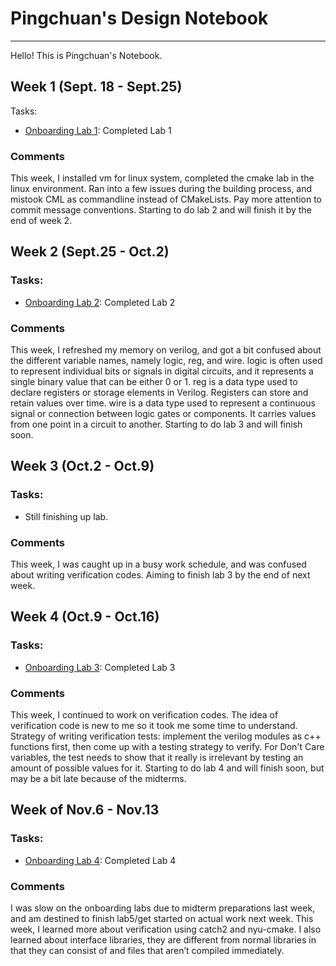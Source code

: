 # Pingchuan's Design Notebook
--------
Hello! This is Pingchuan's Notebook.

## Week 1 (Sept. 18 - Sept.25)

Tasks: 
* [Onboarding Lab 1](https://github.com/dpcarry/Processor_Labs/tree/main/lab1): Completed Lab 1

### Comments
This week, I installed vm for linux system, completed the cmake lab in the linux environment.
Ran into a few issues during the building process, and mistook CML as commandline instead of CMakeLists.
Pay more attention to commit message conventions.
Starting to do lab 2 and will finish it by the end of week 2.

## Week 2 (Sept.25 - Oct.2)

### Tasks:
* [Onboarding Lab 2](https://github.com/dpcarry/onboarding-lab-2/tree/dpc): Completed Lab 2

### Comments
This week, I refreshed my memory on verilog, and got a bit confused about the different variable names, namely logic, reg, and wire. 
logic is often used to represent individual bits or signals in digital circuits, and it represents a single binary value that can be either 0 or 1.
reg is a data type used to declare registers or storage elements in Verilog. Registers can store and retain values over time.
wire  is a data type used to represent a continuous signal or connection between logic gates or components. It carries values from one point in a circuit to another.
Starting to do lab 3 and will finish soon.

## Week 3 (Oct.2 - Oct.9)

### Tasks:
* Still finishing up lab.

### Comments
This week, I was caught up in a busy work schedule, and was confused about writing verification codes. Aiming to finish lab 3 by the end of next week.

## Week 4 (Oct.9 - Oct.16)

### Tasks:
* [Onboarding Lab 3](https://github.com/dpcarry/onboarding-lab-3/tree/lab3): Completed Lab 3

### Comments
This week, I continued to work on verification codes. The idea of verification code is new to me so it took me some time to understand.
Strategy of writing verification tests: implement the verilog modules as c++ functions first, then come up with a testing strategy to verify. For Don't Care variables, the test needs to show that it really is irrelevant by testing an amount of possible values for it.
Starting to do lab 4 and will finish soon, but may be a bit late because of the midterms.

## Week of Nov.6 - Nov.13

### Tasks:
* [Onboarding Lab 4](https://github.com/dpcarry/onboarding-lab-4.git): Completed Lab 4

### Comments
I was slow on the onboarding labs due to midterm preparations last week, and am destined to finish lab5/get started on actual work next week.
This week, I learned more about verification using catch2 and nyu-cmake. I also learned about interface libraries, they are different from normal libraries in that they can consist of and files that aren’t compiled immediately.